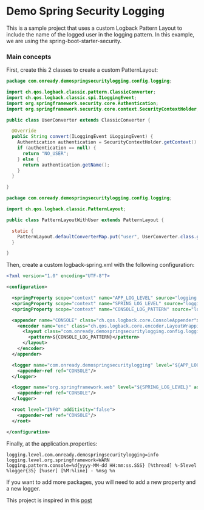 # Demo Spring Security Logging

This is a sample project that uses a custom Logback Pattern Layout to include the name of the logged user in the logging pattern.
In this example, we are using the spring-boot-starter-security.


### Main concepts


First, create this 2 classes to create a custom PatternLayout:


```java
package com.onready.demospringsecuritylogging.config.logging;

import ch.qos.logback.classic.pattern.ClassicConverter;
import ch.qos.logback.classic.spi.ILoggingEvent;
import org.springframework.security.core.Authentication;
import org.springframework.security.core.context.SecurityContextHolder;

public class UserConverter extends ClassicConverter {

  @Override
  public String convert(ILoggingEvent iLoggingEvent) {
    Authentication authentication = SecurityContextHolder.getContext().getAuthentication();
    if (authentication == null) {
      return "NO_USER";
    } else {
      return authentication.getName();
    }
  }

}
```
```java
package com.onready.demospringsecuritylogging.config.logging;

import ch.qos.logback.classic.PatternLayout;

public class PatternLayoutWithUser extends PatternLayout {

  static {
    PatternLayout.defaultConverterMap.put("user", UserConverter.class.getName());
  }

}

```

Then, create a custom logback-spring.xml with the following configuration:

```xml
<?xml version="1.0" encoding="UTF-8"?>

<configuration>

  <springProperty scope="context" name="APP_LOG_LEVEL" source="logging.level.com.onready.demospringsecuritylogging"/>
  <springProperty scope="context" name="SPRING_LOG_LEVEL" source="logging.level.org.springframework"/>
  <springProperty scope="context" name="CONSOLE_LOG_PATTERN" source="logging.pattern.console"/>

  <appender name="CONSOLE" class="ch.qos.logback.core.ConsoleAppender">
    <encoder name="enc" class="ch.qos.logback.core.encoder.LayoutWrappingEncoder">
      <layout class="com.onready.demospringsecuritylogging.config.logging.PatternLayoutWithUser">
        <pattern>${CONSOLE_LOG_PATTERN}</pattern>
      </layout>
    </encoder>
  </appender>

  <logger name="com.onready.demospringsecuritylogging" level="${APP_LOG_LEVEL}" additivity="false">
    <appender-ref ref="CONSOLE"/>
  </logger>

  <logger name="org.springframework.web" level="${SPRING_LOG_LEVEL}" additivity="false">
    <appender-ref ref="CONSOLE"/>
  </logger>

  <root level="INFO" additivity="false">
    <appender-ref ref="CONSOLE"/>
  </root>

</configuration>
```

Finally, at the application.properties:


```properties
logging.level.com.onready.demospringsecuritylogging=info
logging.level.org.springframework=WARN
logging.pattern.console=%d{yyyy-MM-dd HH:mm:ss.SSS} [%thread] %-5level %logger{35} [%user] [%M:%line] - %msg %n
```

If you want to add more packages, you will need to add a new property and a new logger.

This project is inspired in this [post](https://www.codelord.net/2010/08/27/logging-with-a-context-users-in-logback-and-spring-security/)

